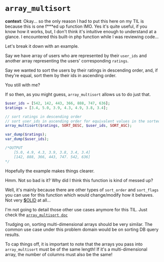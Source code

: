 # `array_multisort`

**context**: Okay... so the only reason I had to put this here on my TIL is because this is one f***ed up function IMO. Yes it's quite useful, if you know how it works, but, I don't think it's intuitive enough to understand at a glance. I encountered this built-in php function while I was reviewing code...

Let's break it down with an example.

Say we have array of users who are represented by their `user_ids` and another array representing the users' corresponding `ratings`.

Say we wanted to sort the users by their ratings in descending order, and, if they're equal, sort them by their ids in ascending order.

You still with me?

If so then, as you might guess, `array_multisort` allows us to do just that.
```php
$user_ids = [542, 142, 443, 366, 888, 747, 636];
$ratings = [3.4, 5.0, 3.9, 4.3, 4.9, 3.8, 3.4];

// sort ratings in descending order
// sort user_ids in ascending order for equivalent values in the sorted ratings array
array_multisort($ratings, SORT_DESC, $user_ids, SORT_ASC);

var_dump($ratings);
var_dump($user_ids);

/*OUTPUT
    [5.0, 4.9, 4.3, 3.9, 3.8, 3.4, 3.4]
    [142, 888, 366, 443, 747. 542, 636]
*/
```

Hopefully the example makes things clearer.


Hmm. Not so bad is it? Why did I think this function is kind of messed up?

Well, it's mainly because there are other types of `sort_order` and `sort_flags` you can use for this function which would change/modify how it behaves. Not very [**S**OLID](https://scotch.io/bar-talk/s-o-l-i-d-the-first-five-principles-of-object-oriented-design) at all...

I'm not going to detail those other use cases anymore for this TIL. Just check the [`array_multisort doc`](http://php.net/manual/en/function.array-multisort.php)

Trudging on, sorting multi-dimensional arrays should be very similar. The common use case under this problem domain would be on sorting DB query results.

To cap things off, it is important to note that the arrays you pass into `array_multisort` must be of the same length! If it's a multi-dimensional array, the number of columns must also be the same!


